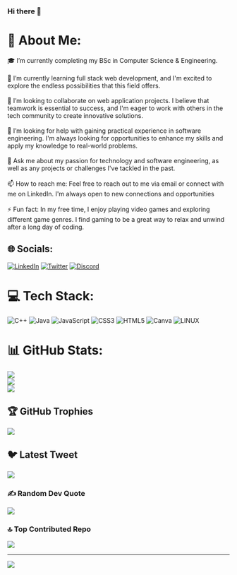 ### Hi there 👋

# 💫 About Me:
🎓 I’m currently completing my BSc in Computer Science & Engineering.<br><br>🌱 I’m currently learning full stack web development, and I'm excited to explore the endless possibilities that this field offers.<br><br>🤝 I’m looking to collaborate on web application projects. I believe that teamwork is essential to success, and I'm eager to work with others in the tech community to create innovative solutions.<br><br>🤔 I’m looking for help with gaining practical experience in software engineering. I'm always looking for opportunities to enhance my skills and apply my knowledge to real-world problems.<br><br>💬 Ask me about my passion for technology and software engineering, as well as any projects or challenges I've tackled in the past.<br><br>📫 How to reach me: Feel free to reach out to me via email or connect with me on LinkedIn. I'm always open to new connections and opportunities<br><br>⚡ Fun fact: In my free time, I enjoy playing video games and exploring different game genres. I find gaming to be a great way to relax and unwind after a long day of coding.


## 🌐 Socials:
[![LinkedIn](https://img.shields.io/badge/LinkedIn-%230077B5.svg?logo=linkedin&logoColor=white)](https://linkedin.com/in/rezayerabbi) [![Twitter](https://img.shields.io/badge/Twitter-%231DA1F2.svg?logo=Twitter&logoColor=white)](https://twitter.com/rz_rabbi) [![Discord](https://img.shields.io/badge/Discord-%237289DA.svg?logo=discord&logoColor=white)](https://discordapp.com/users/726472666965606441)  

# 💻 Tech Stack:
![C++](https://img.shields.io/badge/c++-%2300599C.svg?style=for-the-badge&logo=c%2B%2B&logoColor=white) ![Java](https://img.shields.io/badge/java-%23ED8B00.svg?style=for-the-badge&logo=java&logoColor=white) ![JavaScript](https://img.shields.io/badge/javascript-%23323330.svg?style=for-the-badge&logo=javascript&logoColor=%23F7DF1E) ![CSS3](https://img.shields.io/badge/css3-%231572B6.svg?style=for-the-badge&logo=css3&logoColor=white) ![HTML5](https://img.shields.io/badge/html5-%23E34F26.svg?style=for-the-badge&logo=html5&logoColor=white) ![Canva](https://img.shields.io/badge/Canva-%2300C4CC.svg?style=for-the-badge&logo=Canva&logoColor=white) ![LINUX](https://img.shields.io/badge/Linux-FCC624?style=for-the-badge&logo=linux&logoColor=black)
# 📊 GitHub Stats:
![](https://github-readme-stats.vercel.app/api?username=rzrabbi&theme=nightowl&hide_border=false&include_all_commits=true&count_private=true)<br/>
![](https://github-readme-streak-stats.herokuapp.com/?user=rzrabbi&theme=nightowl&hide_border=false)<br/>
![](https://github-readme-stats.vercel.app/api/top-langs/?username=rzrabbi&theme=nightowl&hide_border=false&include_all_commits=true&count_private=true&layout=compact)

## 🏆 GitHub Trophies
![](https://github-profile-trophy.vercel.app/?username=rzrabbi&theme=juicyfresh&no-frame=false&no-bg=false&margin-w=4)

## 🐦 Latest Tweet
[![](https://gtce.itsvg.in/api?username=rz_rabbi)](https://github.com/VishwaGauravIn/github-twitter-card-embed)

### ✍️ Random Dev Quote
![](https://quotes-github-readme.vercel.app/api?type=horizontal&theme=tokyonight)

### 🔝 Top Contributed Repo
![](https://github-contributor-stats.vercel.app/api?username=rzrabbi&limit=5&theme=dark&combine_all_yearly_contributions=true)

---
[![](https://visitcount.itsvg.in/api?id=rzrabbi&icon=5&color=8)](https://visitcount.itsvg.in)
